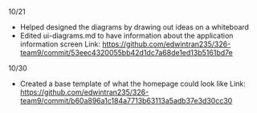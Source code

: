 10/21
- Helped designed the diagrams by drawing out ideas on a whiteboard
- Edited ui-diagrams.md to have information about the application information screen
    Link: https://github.com/edwintran235/326-team9/commit/53eec4320055bb42d1dc7a68de1ed13b5161bd7e

10/30
- Created a base template of what the homepage could look like
     Link: https://github.com/edwintran235/326-team9/commit/b60a896a1c184a7713b63113a5adb37e3d30cc30
